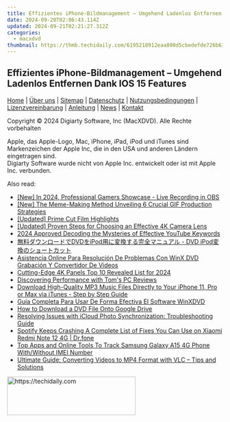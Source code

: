 ```yaml
---
title: Effizientes iPhone-Bildmanagement – Umgehend Ladenlos Entfernen Dank IOS 15 Features
date: 2024-09-20T02:06:43.114Z
updated: 2024-09-21T02:21:27.312Z
categories:
  - macxdvd
thumbnail: https://thmb.techidaily.com/6195218912eaa800d5cbedefde726b6171a7555efb599d49cbd4be5617c35eea.jpg
---
```


## Effizientes iPhone-Bildmanagement – Umgehend Ladenlos Entfernen Dank IOS 15 Features

[Home](https://tools.techidaily.com/macxdvd/products/) | [Über uns](https://tools.techidaily.com/macxdvd/products/) | [Sitemap](https://tools.techidaily.com/macxdvd/products/) | [Datenschutz](https://tools.techidaily.com/macxdvd/products/) | [Nutzungsbedingungen](https://tools.techidaily.com/macxdvd/products/) | [Lizenzvereinbarung](https://tools.techidaily.com/macxdvd/products/) | [Anleitung](https://tools.techidaily.com/macxdvd/products/) | [News](https://tools.techidaily.com/macxdvd/products/) | [Kontakt](https://tools.techidaily.com/macxdvd/products/)

Copyright © 2024 Digiarty Software, Inc (MacXDVD). Alle Rechte vorbehalten

Apple, das Apple-Logo, Mac, iPhone, iPad, iPod und iTunes sind Markenzeichen der Apple Inc, die in den USA und anderen Ländern eingetragen sind.   
Digiarty Software wurde nicht von Apple Inc. entwickelt oder ist mit Apple Inc. verbunden.

<ins class="adsbygoogle"
     style="display:block"
     data-ad-format="autorelaxed"
     data-ad-client="ca-pub-7571918770474297"
     data-ad-slot="1223367746"></ins>

<ins class="adsbygoogle"
     style="display:block"
     data-ad-client="ca-pub-7571918770474297"
     data-ad-slot="8358498916"
     data-ad-format="auto"
     data-full-width-responsive="true"></ins>

<span class="atpl-alsoreadstyle">Also read:</span>
<div><ul>
<li><a href="https://screen-mirroring-recording.techidaily.com/new-in-2024-professional-gamers-showcase-live-recording-in-obs/"><u>[New] In 2024, Professional Gamers Showcase - Live Recording in OBS</u></a></li>
<li><a href="https://some-guidance.techidaily.com/new-the-meme-making-method-unveiling-6-crucial-gif-production-strategies/"><u>[New] The Meme-Making Method Unveiling 6 Crucial GIF Production Strategies</u></a></li>
<li><a href="https://extra-guidance.techidaily.com/updated-prime-cut-film-highlights/"><u>[Updated] Prime Cut Film Highlights</u></a></li>
<li><a href="https://fox-boxes.techidaily.com/updated-proven-steps-for-choosing-an-effective-4k-camera-lens/"><u>[Updated] Proven Steps for Choosing an Effective 4K Camera Lens</u></a></li>
<li><a href="https://youtube-videos.techidaily.com/2024-approved-decoding-the-mysteries-of-effective-youtube-keywords/"><u>2024 Approved Decoding the Mysteries of Effective YouTube Keywords</u></a></li>
<li><a href="https://discover-amazing.techidaily.com/dvdipod-dvd-ipod/"><u>無料ダウンロードでDVDをiPod用に変換する完全マニュアル - DVD iPod変換のショートカット</u></a></li>
<li><a href="https://discover-amazing.techidaily.com/asistencia-online-para-resolucion-de-problemas-con-winx-dvd-grabacion-y-convertidor-de-videos/"><u>Asistencia Online Para Resolución De Problemas Con WinX DVD Grabación Y Convertidor De Videos</u></a></li>
<li><a href="https://fox-cloud.techidaily.com/cutting-edge-4k-panels-top-10-revealed-list-for-2024/"><u>Cutting-Edge 4K Panels Top 10 Revealed List for 2024</u></a></li>
<li><a href="https://hardware-reviews.techidaily.com/discovering-performance-with-toms-pc-reviews/"><u>Discovering Performance with Tom's PC Reviews</u></a></li>
<li><a href="https://discover-amazing.techidaily.com/download-high-quality-mp3-music-files-directly-to-your-iphone-11-pro-or-max-via-itunes-step-by-step-guide/"><u>Download High-Quality MP3 Music Files Directly to Your iPhone 11, Pro or Max via iTunes - Step by Step Guide</u></a></li>
<li><a href="https://discover-amazing.techidaily.com/guia-completa-para-usar-de-forma-efectiva-el-software-winxdvd/"><u>Guía Completa Para Usar De Forma Efectiva El Software WinXDVD</u></a></li>
<li><a href="https://discover-amazing.techidaily.com/how-to-download-a-dvd-file-onto-google-drive/"><u>How to Download a DVD File Onto Google Drive</u></a></li>
<li><a href="https://discover-amazing.techidaily.com/resolving-issues-with-icloud-photo-synchronization-troubleshooting-guide/"><u>Resolving Issues with iCloud Photo Synchronization: Troubleshooting Guide</u></a></li>
<li><a href="https://fix-guide.techidaily.com/spotify-keeps-crashing-a-complete-list-of-fixes-you-can-use-on-xiaomi-redmi-note-12-4g-drfone-by-drfone-fix-android-problems-fix-android-problems/"><u>Spotify Keeps Crashing A Complete List of Fixes You Can Use on Xiaomi Redmi Note 12 4G | Dr.fone</u></a></li>
<li><a href="https://android-unlock.techidaily.com/top-apps-and-online-tools-to-track-samsung-galaxy-a15-4g-phone-withwithout-imei-number-by-drfone-android/"><u>Top Apps and Online Tools To Track Samsung Galaxy A15 4G Phone With/Without IMEI Number</u></a></li>
<li><a href="https://discover-amazing.techidaily.com/ultimate-guide-converting-videos-to-mp4-format-with-vlc-tips-and-solutions/"><u>Ultimate Guide: Converting Videos to MP4 Format with VLC – Tips and Solutions</u></a></li>
</ul></div>

<!-- affiliate ads begin -->
<a href="https://aligracehair.sjv.io/c/5597632/2080342/19272" target="_top" id="2080342">
  <img src="//a.impactradius-go.com/display-ad/19272-2080342" border="0" alt="https://techidaily.com" width="300" height="90"/>
</a>
<img height="0" width="0" src="https://aligracehair.sjv.io/i/5597632/2080342/19272" style="position:absolute;visibility:hidden;" border="0" />
<!-- affiliate ads end -->

